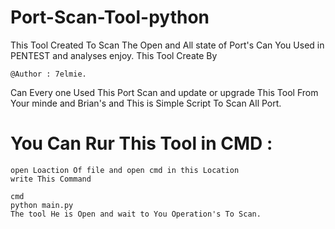 # Port-Scan-Tool-python
This Tool Created To Scan The Open and All state  of Port's Can You Used in PENTEST and analyses enjoy.
This Tool Create By 
                  
    @Author : 7elmie. 
Can Every one Used This Port Scan and update or upgrade This Tool From Your minde and Brian's and This is Simple Script To Scan All Port.

# You Can Rur This Tool in CMD :
  
    open Loaction Of file and open cmd in this Location 
    write This Command 
    
    cmd
    python main.py
    The tool He is Open and wait to You Operation's To Scan.
    
    

